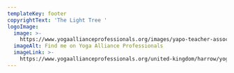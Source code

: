 ```yaml
---
templateKey: footer
copyrightText: 'The Light Tree '
logoImage:
  image: >-
    https://www.yogaallianceprofessionals.org/images/yapo-teacher-associate-1.png
  imageAlt: Find me on Yoga Alliance Professionals
  imageLink: >-
    https://www.yogaallianceprofessionals.org/united-kingdom/harrow/yoga-teacher/jessica-gibbs?from=badge
---
```


